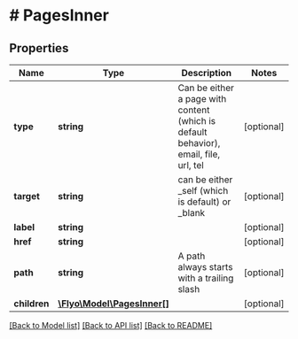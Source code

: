 # # PagesInner

## Properties

Name | Type | Description | Notes
------------ | ------------- | ------------- | -------------
**type** | **string** | Can be either a page with content (which is default behavior), email, file, url, tel | [optional]
**target** | **string** | can be either _self (which is default) or _blank | [optional]
**label** | **string** |  | [optional]
**href** | **string** |  | [optional]
**path** | **string** | A path always starts with a trailing slash | [optional]
**children** | [**\Flyo\Model\PagesInner[]**](PagesInner.md) |  | [optional]

[[Back to Model list]](../../README.md#models) [[Back to API list]](../../README.md#endpoints) [[Back to README]](../../README.md)

